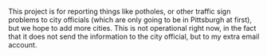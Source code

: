 This project is for reporting things like potholes, or other traffic sign problems to city officials (which are only going to be in Pittsburgh at first), but we hope to add more cities. This is not operational right now, in the fact that it does not send the information to the city official, but to my extra email account.
